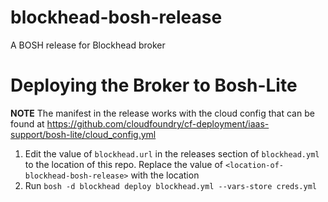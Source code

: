 # blockhead-bosh-release
A BOSH release for Blockhead broker

# Deploying the Broker to Bosh-Lite
**NOTE** The manifest in the release works with the cloud config that can be found at
https://github.com/cloudfoundry/cf-deployment/iaas-support/bosh-lite/cloud_config.yml

1. Edit the value of `blockhead.url` in the releases section of `blockhead.yml`
   to the location of this repo. Replace the value of `<location-of-blockhead-bosh-release>`
   with the location
2. Run `bosh -d blockhead deploy blockhead.yml --vars-store creds.yml`
